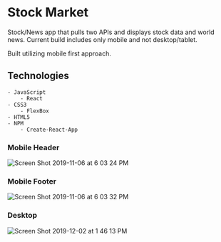 # Stock Market

Stock/News app that pulls two APIs and displays stock data and world news. Current build includes only mobile and not desktop/tablet.

Built utilizing mobile first approach.

## Technologies
	- JavaScript
		- React
	- CSS3
		- FlexBox
	- HTML5
	- NPM
		- Create-React-App

### Mobile Header
![Screen Shot 2019-11-06 at 6 03 24 PM](https://user-images.githubusercontent.com/6277603/68354000-0ffa3c80-00c0-11ea-9f9b-071adb0c078f.png)

### Mobile Footer
![Screen Shot 2019-11-06 at 6 03 32 PM](https://user-images.githubusercontent.com/6277603/68354001-112b6980-00c0-11ea-9c16-ebb489ea5c66.png)


### Desktop
![Screen Shot 2019-12-02 at 1 46 13 PM](https://user-images.githubusercontent.com/6277603/69998367-06bb8e80-150b-11ea-8d0c-798e910620b1.png)
